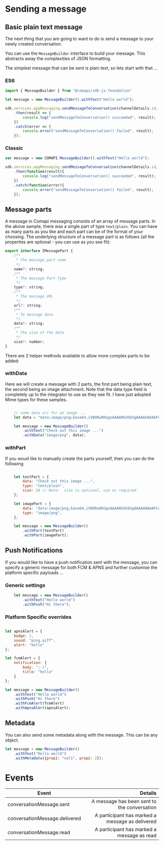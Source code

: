 # Sending a message

## Basic plain text message

The next thing that you are going to want to do is send a message to your newly created conversation.

You can use the `MessageBuilder` interface to build your message. This abstracts away the complexities of JSON formatting.

The simplest message that can be sent is plain text, so lets start with that ...

### ES6
```javascript
import { MessageBuilder } from "@comapi/sdk-js-foundation"

let message = new MessageBuilder().withText("Hello world");

sdk.services.appMessaging.sendMessageToConversation(channelDetails.id, message)
    .then(result => {
        console.log("sendMessageToConversation() succeeded", result);
    })
    .catch(error => {
        console.error("sendMessageToConversation() failed", result);
    });
```

### Classic
```javascript
var message = new COMAPI.MessageBuilder().withText("Hello world");

sdk.services.appMessaging.sendMessageToConversation(channelDetails.id, message)
    .then(function(result){
        console.log("sendMessageToConversation() succeeded", result);
    })
    .catch(function(error){
        console.error("sendMessageToConversation() failed", result);
    });
```

## Message parts

A message in Comapi messaging consists of an array of message parts. In the above sample, there was a single part of type `text/plain`. You can have as many parts as you like and each part can be of the format of your choosing. The underlying structure of a message part is as follows (all the properties are optional - you can use as you see fit):

```javascript
export interface IMessagePart {
    /**
     * The message part name
     */
    name?: string;
    /**
     * The message Part Type
     */
    type?: string;
    /**
     * The message URL
     */
    url?: string;
    /**
     * Te message data
     */
    data?: string;
    /**
     * The size of the data 
     */
    size?: number;
}
```

There are 2 helper methods available to allow more complex parts to be added:

### withData

Here we will create a message with 2 parts, the first part being plain text, the second being an image attachment.
Note that the data type field is completely up to the integrator to use as they see fit. I have just adopted Mime types for these samples.

```javascript

    // some data uri for an image ...
    let data = "data:image/png;base64,iVBORw0KGgoAAAANSUhEUgAAAAUAAAAFCAYAAACNbyblAAAAHElEQVQI12P4//8/w38GIAXDIBKE0DHxgljNBAAO9TXL0Y4OHwAAAABJRU5ErkJggg=="

    let message = new MessageBuilder()
        .withText("Check out this image ...")
        .withData("image/png", data);
```

### withPart

If you woud like to manually create the parts yourself, then you can do the following 

```javascript

    let textPart = {
        data: "Check out this image ...",
        type: "text/plain",
        size: 24 // Note:  size is optional, use as required
    };

    let imagePart = {        
        data: "data:image/png;base64,iVBORw0KGgoAAAANSUhEUgAAAAUAAAAFCAYAAACNbyblAAAAHElEQVQI12P4//8/w38GIAXDIBKE0DHxgljNBAAO9TXL0Y4OHwAAAABJRU5ErkJggg==",
        type: "image/png",
    };

    let message = new MessageBuilder()
        .withPart(textPart)
        .withPart(imagePart);

```


## Push Notifications

If you would like to have a push notification sent with the message, you can specify a generic message for both FCM & APNS and further customise the platform specific payloads ...

### Generic settings

```javascript
    let message = new MessageBuilder()
        .withText("Hello world")
        .withPush("Hi there");
```

### Platform Specific overrides

```javascript

let apnsAlert = {
    badge: 1,
    sound: "ping.aiff",
    alert: "hello"
};

let fcmAlert = {
    notification: {
        body: ";-)",
        title: "hello"
    }
};    

let message = new MessageBuilder()
    .withText("Hello world")
    .withPush("Hi there")
    .withFcmAlert(fcmAlert)
    .withApnsAlert(apnsAlert);

```

## Metadata

You can also send some metadata along with the message. This can be any object.

```javascript
let message = new MessageBuilder()
    .withText("Hello world")
    .withMetadata({prop1: "val1", prop2: 2});
```



# Events

| Event        | Details  |
| ------------- | -----:|
| conversationMessage.sent | A message has been sent to the conversation |
| conversationMessage.delivered | A participant has marked a message as delivered |
| conversationMessage.read | A participant has marked a message as read |